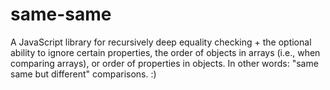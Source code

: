 same-same
========

A JavaScript library for recursively deep equality checking + the optional ability to ignore certain properties, the order of objects in arrays (i.e., when comparing arrays), or order of properties in objects. In other words: "same same but different" comparisons. :)